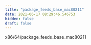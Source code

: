```yaml
---
title: "package_feeds_base_mac80211"
date: 2021-06-17 08:29:46.546753
hidden: false
draft: false
---
```


x86/64/package_feeds_base_mac80211

